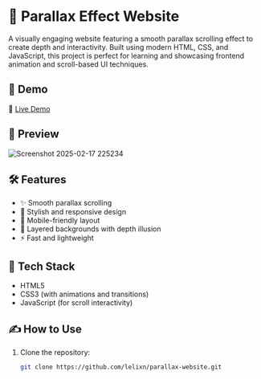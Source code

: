 
# 🌌 Parallax Effect Website

A visually engaging website featuring a smooth parallax scrolling effect to create depth and interactivity. Built using modern HTML, CSS, and JavaScript, this project is perfect for learning and showcasing frontend animation and scroll-based UI techniques.

## 🚀 Demo

🔗 [Live Demo]([https://your-live-site-link.com](https://parallax-0-1.vercel.app/))

## 📸 Preview


![Screenshot 2025-02-17 225234](https://github.com/user-attachments/assets/62f13cbd-7939-4f47-8142-83575276d265)

## 🛠️ Features

- ✨ Smooth parallax scrolling
- 🎨 Stylish and responsive design
- 📱 Mobile-friendly layout
- 🔄 Layered backgrounds with depth illusion
- ⚡ Fast and lightweight

## 🧰 Tech Stack

- HTML5
- CSS3 (with animations and transitions)
- JavaScript (for scroll interactivity)


## ✍️ How to Use

1. Clone the repository:
   ```bash
   git clone https://github.com/lelixn/parallax-website.git



